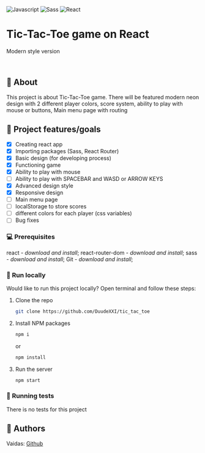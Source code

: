 ![Javascript]([https://img.shields.io/badge/license-MIT-blue.svg?style=flat-square](https://img.shields.io/badge/JavaScript-F7DF1E?style=for-the-badge&logo=javascript&logoColor=black))
![Sass]([https://img.shields.io/badge/-ReactJs-61DAFB?logo=react&logoColor=white&style=for-the-badge](https://img.shields.io/badge/Sass-CC6699?style=for-the-badge&logo=sass&logoColor=white))
![React]([https://img.shields.io/badge/license-MIT-blue.svg?style=flat-square](https://img.shields.io/badge/React-20232A?style=for-the-badge&logo=react&logoColor=61DAFB))

# Tic-Tac-Toe game on React

Modern style version

<br/>

## 🌟 About

This project is about Tic-Tac-Toe game.
There will be featured modern neon design with 2 different player colors,
score system,
ability to play with mouse or buttons,
Main menu page with routing


## 🎯 Project features/goals

-   [x] Creating react app
-   [x] Importing packages (Sass, React Router)
-   [x] Basic design (for developing process)
-   [x] Functioning game
-   [x] Ability to play with mouse
-   [ ] Ability to play with SPACEBAR and WASD or ARROW KEYS
-   [x] Advanced design style
-   [x] Responsive design
-   [ ] Main menu page
-   [ ] localStorage to store scores
-   [ ] different colors for each player (css variables)
-   [ ] Bug fixes

### 💻 Prerequisites

react - _download and install_;
react-router-dom - _download and install_;
sass - _download and install_;
Git - _download and install_;

### 🏃 Run locally

Would like to run this project locally? Open terminal and follow these steps:

1. Clone the repo
    ```sh
    git clone https://github.com/DuudeXXI/tic_tac_toe
    ```
2. Install NPM packages
    ```sh
    npm i
    ```
    or
    ```sh
    npm install
    ```
3. Run the server
    ```sh
    npm start
    ```

### 🧪 Running tests

There is no tests for this project

## 🎅 Authors

Vaidas: [Github](https://github.com/DuudeXXI)
